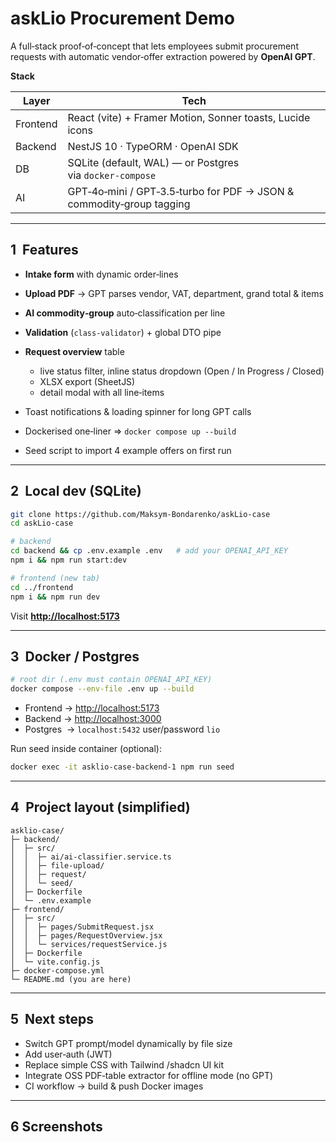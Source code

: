 # askLio Procurement Demo

A full‑stack proof‑of‑concept that lets employees submit procurement requests with automatic vendor‑offer extraction powered by **OpenAI GPT**.

**Stack**

| Layer    | Tech                                                                 |
| -------- | -------------------------------------------------------------------- |
| Frontend | React (vite) + Framer Motion, Sonner toasts, Lucide icons            |
| Backend  | NestJS 10 · TypeORM · OpenAI SDK                                     |
| DB       | SQLite (default, WAL) — or Postgres via `docker‑compose`             |
| AI       | GPT‑4o‑mini / GPT‑3.5‑turbo for PDF → JSON & commodity‑group tagging |

---

## 1  Features

* **Intake form** with dynamic order‑lines
* **Upload PDF** → GPT parses vendor, VAT, department, grand total & items
* **AI commodity‑group** auto‑classification per line
* **Validation** (`class‑validator`) + global DTO pipe
* **Request overview** table

  * live status filter, inline status dropdown (Open / In Progress / Closed)
  * XLSX export (SheetJS)
  * detail modal with all line‑items
* Toast notifications & loading spinner for long GPT calls
* Dockerised one‑liner ⇒ `docker compose up --build`
* Seed script to import 4 example offers on first run

---

## 2  Local dev (SQLite)

```bash
git clone https://github.com/Maksym-Bondarenko/askLio-case
cd askLio-case

# backend
cd backend && cp .env.example .env   # add your OPENAI_API_KEY
npm i && npm run start:dev

# frontend (new tab)
cd ../frontend
npm i && npm run dev
```

Visit **[http://localhost:5173](http://localhost:5173)**

---

## 3  Docker / Postgres

```bash
# root dir (.env must contain OPENAI_API_KEY)
docker compose --env-file .env up --build
```

* Frontend → [http://localhost:5173](http://localhost:5173)
* Backend → [http://localhost:3000](http://localhost:3000)
* Postgres  → `localhost:5432` user/password `lio`

Run seed inside container (optional):

```bash
docker exec -it asklio-case-backend-1 npm run seed
```

---

## 4  Project layout (simplified)

```
asklio-case/
├─ backend/
│  ├─ src/
│  │  ├─ ai/ai-classifier.service.ts
│  │  ├─ file-upload/
│  │  ├─ request/
│  │  └─ seed/
│  ├─ Dockerfile
│  └─ .env.example
├─ frontend/
│  ├─ src/
│  │  ├─ pages/SubmitRequest.jsx
│  │  ├─ pages/RequestOverview.jsx
│  │  └─ services/requestService.js
│  ├─ Dockerfile
│  └─ vite.config.js
├─ docker-compose.yml
└─ README.md (you are here)
```

---

## 5  Next steps

* Switch GPT prompt/model dynamically by file size
* Add user‑auth (JWT)
* Replace simple CSS with Tailwind /shadcn UI kit
* Integrate OSS PDF‑table extractor for offline mode (no GPT)
* CI workflow → build & push Docker images

---

## 6 Screenshots

